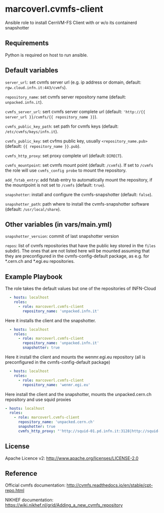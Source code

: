 marcoverl.cvmfs-client
======================

Ansible role to install CernVM-FS Client with or w/o its containerd snapshotter

Requirements
------------

Python is required on host to run ansible.

Default variables
---------

``server_url``: set cvmfs server url (e.g. ip address or domain, default: ``rgw.cloud.infn.it:443/cvmfs``).

``repository_name``: set cvmfs server repository name (default: ``unpacked.infn.it``).

``cvmfs_server_url``: sert cvmfs server complete url (default: ``'http://{{ server_url }}/cvmfs/{{ repository_name }}``).

``cvmfs_public_key_path``: set path for cvmfs keys (default: ``/etc/cvmfs/keys/infn.it``).

``cvmfs_public_key``: set cvfms public key, usually `<repository_name.pub>` (default: ``{{ repository_name }}.pub``).

``cvmfs_http_proxy``: set proxy complete url (default: ``DIRECT``).

``cvmfs_mountpoint``: set cvmfs mount point (default: ``/cvmfs``). If set to ``/cvmfs`` the role will use ``cvmfs_config probe`` to mount the repository.

``add_fstab_entry``: add fstab entry to automatically mount the repository, if the mountpoint is not set to ``/cvmfs`` (default: ``true``).

``snapshotter``: install and configure the cvmfs-snapshotter (default: ``false``).

``snapshotter_path``: path where to install the cvmfs-snapshotter software (default: ``/usr/local/share``).

Other variables (in vars/main.yml)
---------

``snapshotter_version``:  commit of last snapshotter version

``repos``: list of cvmfs repositories that have the public key stored in the ``files`` subdir). The ones that are not listed here will be mounted assuming that they are preconfigured in the cvmfs-config-default package, as e.g. for *.cern.ch and *.egi.eu repositories. 

Example Playbook
----------------

The role takes the default values but one of the repositories of INFN-Cloud

```yaml
  - hosts: localhost
    roles:
      - role: marcoverl.cvmfs-client
        repository_name: 'unpacked.infn.it'
```

Here it installs the client and the snapshotter.

```yaml
  - hosts: localhost
    roles:
      - role: marcoverl.cvmfs-client
        repository_name: 'unpacked.infn.it'
        snapshotter: true
```

Here it install the client and mounts the wenmr.egi.eu repository (all is preconfigured in the cvmfs-config-default package)

```yaml
  - hosts: localhost
    roles:
      - role: marcoverl.cvmfs-client
        repository_name: 'wenmr.egi.eu'
```
Here install the client and the snapshotter, mounts the unpacked.cern.ch repository and use squid proxies 

```yaml
- hosts: localhost
  roles:
    - role: marcoverl.cvmfs-client
      repository_name: 'unpacked.cern.ch'
      snapshotter: true
      cvmfs_http_proxy: "'http://squid-01.pd.infn.it:3128|http://squid-02.pd.infn.it:3128'"
```

License
-------

Apache Licence v2: http://www.apache.org/licenses/LICENSE-2.0

Reference
---------

Official cvmfs documentation: http://cvmfs.readthedocs.io/en/stable/cpt-repo.html

NIKHEF documentation: https://wiki.nikhef.nl/grid/Adding_a_new_cvmfs_repository
